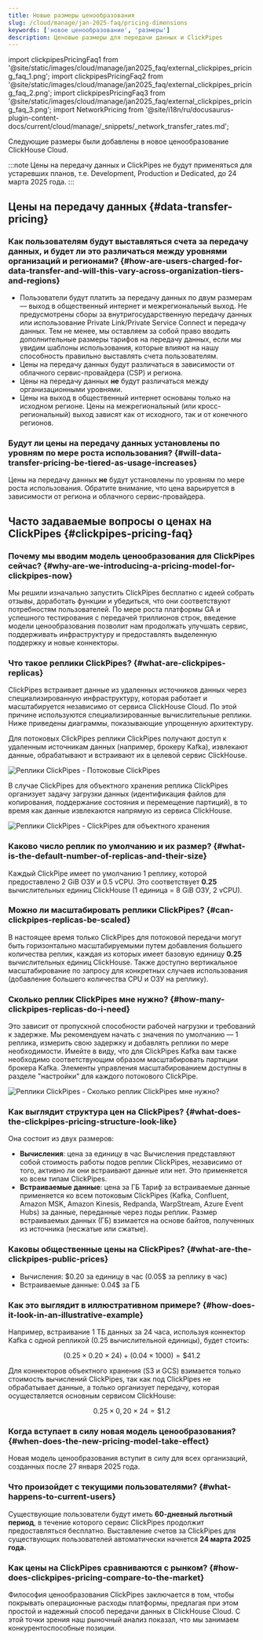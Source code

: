 ```yaml
---
title: Новые размеры ценообразования
slug: /cloud/manage/jan-2025-faq/pricing-dimensions
keywords: ['новое ценообразование', 'размеры']
description: Ценовые размеры для передачи данных и ClickPipes
---
```


import clickpipesPricingFaq1 from '@site/static/images/cloud/manage/jan2025_faq/external_clickpipes_pricing_faq_1.png';
import clickpipesPricingFaq2 from '@site/static/images/cloud/manage/jan2025_faq/external_clickpipes_pricing_faq_2.png';
import clickpipesPricingFaq3 from '@site/static/images/cloud/manage/jan2025_faq/external_clickpipes_pricing_faq_3.png';
import NetworkPricing from '@site/i18n/ru/docusaurus-plugin-content-docs/current/cloud/manage/_snippets/_network_transfer_rates.md';


Следующие размеры были добавлены в новое ценообразование ClickHouse Cloud.

:::note
Цены на передачу данных и ClickPipes не будут применяться для устаревших планов, т.е. Development, Production и Dedicated, до 24 марта 2025 года.
:::

## Цены на передачу данных {#data-transfer-pricing}

### Как пользователям будут выставляться счета за передачу данных, и будет ли это различаться между уровнями организаций и регионами? {#how-are-users-charged-for-data-transfer-and-will-this-vary-across-organization-tiers-and-regions}

- Пользователи будут платить за передачу данных по двум размерам — выход в общественный интернет и межрегиональный выход. Не предусмотрены сборы за внутригосударственную передачу данных или использование Private Link/Private Service Connect и передачу данных. Тем не менее, мы оставляем за собой право вводить дополнительные размеры тарифов на передачу данных, если мы увидим шаблоны использования, которые влияют на нашу способность правильно выставлять счета пользователям.
- Цены на передачу данных будут различаться в зависимости от облачного сервис-провайдера (CSP) и региона.
- Цены на передачу данных **не** будут различаться между организационными уровнями.
- Цены на выход в общественный интернет основаны только на исходном регионе. Цены на межрегиональный (или кросс-региональный) выход зависят как от исходного, так и от конечного регионов.

<NetworkPricing/>

### Будут ли цены на передачу данных установлены по уровням по мере роста использования? {#will-data-transfer-pricing-be-tiered-as-usage-increases}

Цены на передачу данных **не** будут установлены по уровням по мере роста использования. Обратите внимание, что цена варьируется в зависимости от региона и облачного сервис-провайдера.

## Часто задаваемые вопросы о ценах на ClickPipes {#clickpipes-pricing-faq}

### Почему мы вводим модель ценообразования для ClickPipes сейчас? {#why-are-we-introducing-a-pricing-model-for-clickpipes-now}

Мы решили изначально запустить ClickPipes бесплатно с идеей собрать отзывы, доработать функции и убедиться, что они соответствуют потребностям пользователей. 
По мере роста платформы GA и успешного тестирования с передачей триллионов строк, введение модели ценообразования позволит нам продолжать улучшать сервис, поддерживать инфраструктуру и предоставлять выделенную поддержку и новые коннекторы.

### Что такое реплики ClickPipes? {#what-are-clickpipes-replicas}

ClickPipes встраивает данные из удаленных источников данных через специализированную инфраструктуру, которая работает и масштабируется независимо от сервиса ClickHouse Cloud. 
По этой причине используются специализированные вычислительные реплики. 
Ниже приведены диаграммы, показывающие упрощенную архитектуру.

Для потоковых ClickPipes реплики ClickPipes получают доступ к удаленным источникам данных (например, брокеру Kafka), извлекают данные, обрабатывают и встраивают их в целевой сервис ClickHouse.

<img src={clickpipesPricingFaq1} alt="Реплики ClickPipes - Потоковые ClickPipes" />

В случае ClickPipes для объектного хранения реплика ClickPipes организует задачу загрузки данных (идентификация файлов для копирования, поддержание состояния и перемещение партиций), в то время как данные извлекаются напрямую из сервиса ClickHouse.

<img src={clickpipesPricingFaq2} alt="Реплики ClickPipes - ClickPipes для объектного хранения" />

### Каково число реплик по умолчанию и их размер? {#what-is-the-default-number-of-replicas-and-their-size}

Каждый ClickPipe имеет по умолчанию 1 реплику, которой предоставлено 2 GiB ОЗУ и 0.5 vCPU. Это соответствует **0.25** вычислительных единиц ClickHouse (1 единица = 8 GiB ОЗУ, 2 vCPU).

### Можно ли масштабировать реплики ClickPipes? {#can-clickpipes-replicas-be-scaled}

В настоящее время только ClickPipes для потоковой передачи могут быть горизонтально масштабируемыми путем добавления большего количества реплик, каждая из которых имеет базовую единицу **0.25** вычислительных единиц ClickHouse. Также доступно вертикальное масштабирование по запросу для конкретных случаев использования (добавление большего количества CPU и ОЗУ на реплику).

### Сколько реплик ClickPipes мне нужно? {#how-many-clickpipes-replicas-do-i-need}

Это зависит от пропускной способности рабочей нагрузки и требований к задержке. Мы рекомендуем начать с значения по умолчанию — 1 реплика, измерить свою задержку и добавлять реплики по мере необходимости. Имейте в виду, что для ClickPipes Kafka вам также необходимо соответствующим образом масштабировать партиции брокера Kafka. Элементы управления масштабированием доступны в разделе "настройки" для каждого потокового ClickPipe.

<img src={clickpipesPricingFaq3} alt="Реплики ClickPipes - Сколько реплик ClickPipes мне нужно?" />

### Как выглядит структура цен на ClickPipes? {#what-does-the-clickpipes-pricing-structure-look-like}

Она состоит из двух размеров:
- **Вычисления**: цена за единицу в час
  Вычисления представляют собой стоимость работы подов реплик ClickPipes, независимо от того, активно ли они встраивают данные или нет. Это применяется ко всем типам ClickPipes.
- **Встраиваемые данные**: цена за ГБ
  Тариф за встраиваемые данные применяется ко всем потоковым ClickPipes (Kafka, Confluent, Amazon MSK, Amazon Kinesis, Redpanda, WarpStream, Azure Event Hubs) за данные, переданные через поды реплик. Размер встраиваемых данных (ГБ) взимается на основе байтов, полученных из источника (несжатые или сжатые).

### Каковы общественные цены на ClickPipes? {#what-are-the-clickpipes-public-prices}

- Вычисления: \$0.20 за единицу в час (0.05\$ за реплику в час)
- Встраиваемые данные: 0.04\$ за ГБ

### Как это выглядит в иллюстративном примере? {#how-does-it-look-in-an-illustrative-example}

Например, встраивание 1 ТБ данных за 24 часа, используя коннектор Kafka с одной репликой (0.25 вычислительной единицы), будет стоить:

$$
(0.25 \times 0.20 \times 24) + (0.04 \times 1000) = \$41.2
$$

Для коннекторов объектного хранения (S3 и GCS) взимается только стоимость вычислений ClickPipes, так как под ClickPipes не обрабатывает данные, а только организует передачу, которая осуществляется основным сервисом ClickHouse:

$$
0.25 \times 0,20 \times 24 = \$1.2
$$

### Когда вступает в силу новая модель ценообразования? {#when-does-the-new-pricing-model-take-effect}

Новая модель ценообразования вступит в силу для всех организаций, созданных после 27 января 2025 года.

### Что произойдет с текущими пользователями? {#what-happens-to-current-users}

Существующие пользователи будут иметь **60-дневный льготный период**, в течение которого сервис ClickPipes продолжит предоставляться бесплатно. 
Выставление счетов за ClickPipes для существующих пользователей автоматически начнется **24 марта 2025 года.**

### Как цены на ClickPipes сравниваются с рынком? {#how-does-clickpipes-pricing-compare-to-the-market}

Философия ценообразования ClickPipes заключается в том, чтобы покрывать операционные расходы платформы, предлагая при этом простой и надежный способ передачи данных в ClickHouse Cloud. С этой точки зрения наш рыночный анализ показал, что мы занимаем конкурентоспособные позиции.
